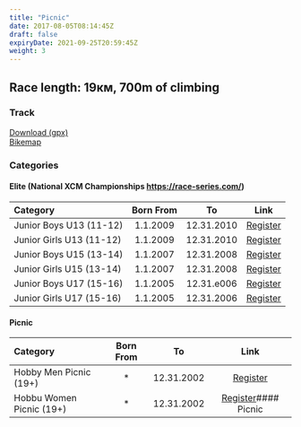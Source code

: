 ```yaml
---
title: "Picnic"
date: 2017-08-05T08:14:45Z
draft: false
expiryDate: 2021-09-25T20:59:45Z
weight: 3
---
```


## Race length: 19км, 700m of climbing
### Track  
[Download (gpx)](https://drive.google.com/file/d/1mtRZ3nVulS3SvMtFwTIgwJzj0ww0W7Sr/view?usp=sharing)  
[Bikemap]()  


### Categories
#### Elite (National XCM Championships https://race-series.com/)
Category         | Born From |      To   | Link     
:-----------------|:---------:|:---------:|:-----------:
 Junior Boys U13 (11-12)   | 1.1.2009  | 12.31.2010| [Register](https://forms.gle/smN5Y3T3Qd7m2TYCA)
 Junior Girls U13 (11-12) | 1.1.2009  | 12.31.2010| [Register](https://forms.gle/smN5Y3T3Qd7m2TYCA)
 Junior Boys U15 (13-14)   | 1.1.2007  | 12.31.2008| [Register](https://forms.gle/smN5Y3T3Qd7m2TYCA)
 Junior Girls U15 (13-14) | 1.1.2007  | 12.31.2008| [Register](https://forms.gle/smN5Y3T3Qd7m2TYCA)
 Junior Boys U17 (15-16)   | 1.1.2005  | 12.31.e006| [Register](https://forms.gle/smN5Y3T3Qd7m2TYCA)
 Junior Girls U17 (15-16) | 1.1.2005  | 12.31.2006| [Register](https://forms.gle/smN5Y3T3Qd7m2TYCA)
#### Picnic
Category         | Born From |      To   | Link     
:-----------------|:---------:|:---------:|:-----------:
 Hobby Men Picnic (19+)  |     *     | 12.31.2002| [Register](https://forms.gle/smN5Y3T3Qd7m2TYCA)
 Hobbu Women Picnic  (19+) |     *     | 12.31.2002| [Register](https://forms.gle/smN5Y3T3Qd7m2TYCA)#### Picnic

